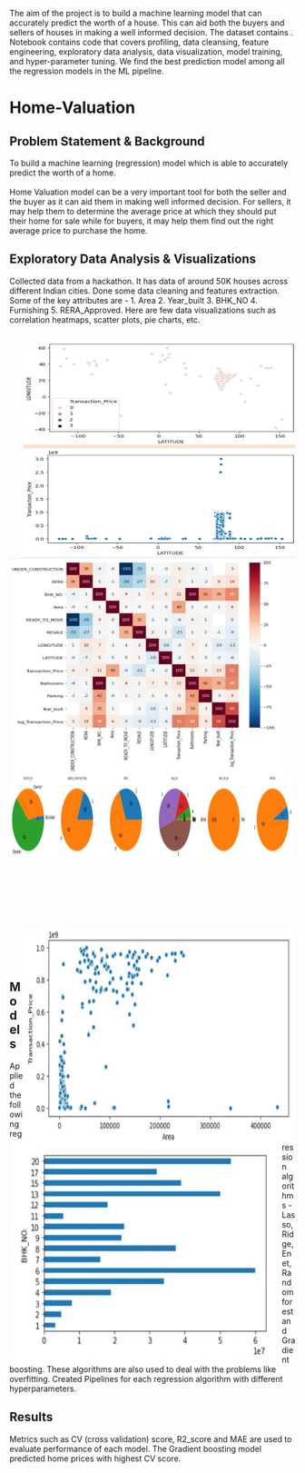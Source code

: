 

The aim of the project is to build a machine learning model that can accurately predict the worth of a house. This can aid both the buyers and sellers of houses in making a well informed decision. The dataset contains . Notebook contains code that covers profiling, data cleansing, feature engineering, exploratory data analysis, data visualization, model training, and hyper-parameter tuning. We find the best prediction model among all the regression models in the ML pipeline.


# Home-Valuation
## Problem Statement & Background
To build a machine learning (regression) model which is able to accurately predict the worth of a home. <br>
<br>
Home Valuation model can be a very important tool for both the seller and the buyer as it can aid them in making well informed decision. For sellers, it may help them to determine the average price at which they should put their home for sale while for buyers, it may help them find out the right average price to purchase the home.
<br>

## Exploratory Data Analysis & Visualizations
Collected data from a hackathon. It has data of around 50K houses across different Indian cities. Done some data cleaning and features extraction. Some of the key attributes are - 1. Area 2. Year_built 3. BHK_NO 4. Furnishing 5. RERA_Approved. Here are few data visualizations such as correlation heatmaps, scatter plots, pie charts, etc. 
<br>
<br>
<p>                                                                                                                      
<img src="https://github.com/thota-sasanth/Home-Valuation/blob/main/lat_long.png" width="480" height="380" align="right">
<img src="https://github.com/thota-sasanth/Home-Valuation/blob/main/heatmap.png" width="480" height="380" align="left"> <br>
</p>  <br>
<br>
<br>
<br>
<br>
<br>
<br>
<br>
<br>

  
  <img src="https://github.com/thota-sasanth/Home-Valuation/blob/main/piecharts.png" width="1000" height="150">
  <br>
<br>
<br>
<br>
<br>
<br>
<br>
<p>                                                                                                                      
<img src="https://github.com/thota-sasanth/Home-Valuation/blob/main/sctter_plot.png" width="480" height="380" align="right">
<img src="https://github.com/thota-sasanth/Home-Valuation/blob/main/bhkno.png" width="480" height="380" align="left"> <br>
</p>  <br>

<br>

## Models
Applied the following regression algorithms - Lasso, Ridge, Enet, Random forest and Gradient boosting. These algorithms are also used to deal with the problems like overfitting. Created Pipelines for each regression algorithm with different hyperparameters. 
<br>

## Results
Metrics such as CV (cross validation) score, R2_score and MAE are used to evaluate performance of each model. The Gradient boosting model predicted home prices with highest CV score.
<br>
<br>

